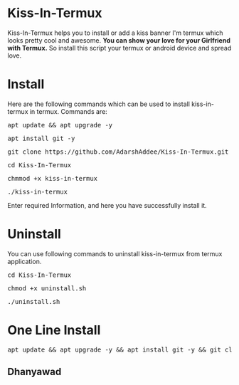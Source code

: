 # Kiss-In-Termux
Kiss-In-Termux helps you to install or add a kiss banner I'm termux which looks pretty cool and awesome. <b>You can show your love for your Girlfriend with Termux.</b> So install this script your termux or android device and spread love.

# Install
Here are the following commands which can be used to install kiss-in-termux in termux. Commands are:
<pre>apt update && apt upgrade -y</pre>
<pre>apt install git -y</pre>
<pre>git clone https://github.com/AdarshAddee/Kiss-In-Termux.git</pre>
<pre>cd Kiss-In-Termux</pre>
<pre>chmmod +x kiss-in-termux</pre>
<pre>./kiss-in-termux</pre>

Enter required Information, and here you have successfully install it.

# Uninstall 
You can use following commands to uninstall kiss-in-termux from termux application.
<pre>cd Kiss-In-Termux</pre>
<pre>chmod +x uninstall.sh</pre>
<pre>./uninstall.sh</pre>

# One Line Install
<pre>apt update && apt upgrade -y && apt install git -y && git clone https://github.com/AdarshAddee/Kiss-In-Termux.git</pre>

## Dhanyawad

